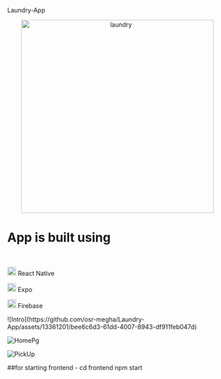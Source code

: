 Laundry-App

<div id='header' align='center'>
  <img src="https://img.freepik.com/free-vector/laundry-dry-cleaning-concept-illustration_114360-7391.jpg?w=740&t=st=1689160154~exp=1689160754~hmac=c15c2d9f3a778556641671f00cf20d2e7e024232ad70609203357033a95c286e" alt="laundry" width="440" height="440"/>
</div>

<div>
  <h1>App is built using</h1>
  <br/>
  <p>
  <img src="https://cdn1.iconfinder.com/data/icons/soleicons-solid-vol-1/64/reactjs_javascript_library_atom_atomic_react-512.png" alt="firebase" width="20" height="20" />
    <span>React Native</span>
  </p>
  <p>
  <img src="https://encrypted-tbn0.gstatic.com/images?q=tbn:ANd9GcSr-HmrvKegvP2MEpPciZ8pNRUKXqBPIFdKF11HN3HL3iY5SclLsi69cUMXN4OjPtMw3Ss&usqp=CAU" alt="expo" width="20" height="20" />
    <span>Expo</span>
  </p>
  <p>
  <img src="https://cdn.iconscout.com/icon/free/png-256/free-firebase-3521427-2944871.png" alt="firebase" width="20" height="20" />
    <span>Firebase</span>
  </p>

<div>
![Intro](https://github.com/osr-megha/Laundry-App/assets/13361201/bee6c6d3-61dd-4007-8943-df911feb047d)

![HomePg](https://github.com/osr-megha/Laundry-App/assets/13361201/7d569233-16f0-4cf5-adce-53e9cc1ea4f0)

  ![PickUp](https://github.com/osr-megha/Laundry-App/assets/13361201/360f35de-f8c1-45b5-a3e8-c9cb0ba2687b)


</div>
  
</div>

##for starting frontend -
cd frontend
npm start


